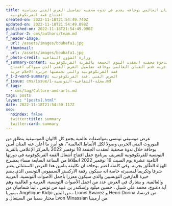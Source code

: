```yaml
---
title: الفنان العالمي بوجافه يقدم في ندوه صحفيه تفاصيل العرض الفني بمناسبة
  افتتاح قمة الفرنكوفونيه
created-on: 2022-11-18T21:54:49.740Z
updated-on: 2022-11-18T21:54:49.898Z
published-on: 2022-11-18T21:54:49.990Z
f_author-2: cms/authors/team.md
f_header-image:
  url: /assets/images/bouhafa1.jpg
f_thumbnail:
  url: /assets/images/bouhafa1.jpg
f_photo-credit: وزارة الشؤون الثقافيه
f_summary-content: في ندجوة صحفيه انعقدت اليوم الجمعة بالقرية الفرنكوفونيه
  بجزيرة جربه قدم الفنان العالمي بوحافه تفاصيل العرض الفني الذي سيواكب افتتاح
  قمة الفرنكوفونيه والتي تحتضنها جزيره الاحلام جربة
f_1-2-word-summary: العرض الفني .قمة الفرنكوفونيه
f_issue: cms/issue/مجلة-الثقافيه-التونسية-1.md
f_tags:
  - cms/tag/Culture-and-arts.md
tags: posts
layout: "[posts].html"
date: 2022-11-18T21:54:50.117Z
seo:
  noindex: false
  twitter:title: summary
  twitter:card: summary
---
```

عرض موسيقي تونسي بمواصفات عالمية يجمع كل الالوان الموسيقية ينطلق من الموروث الفني الجربي وصولا لكل الأنماط العالمية"، هو أبرز ما أعلن عنه الفنان أمين بوحافة خلال ندوة صحفية انعقدت الجمعة 18 نوفمبر 2022 بالمركز الإعلامي بالقرية التونسية للفرنكوفونية للتعريف ببرنامج حفل افتتاح أشغال القمة الفرنكوفونية في دورتها الثامنة عشرة يوم السبت 19 نوفمبر 2022 انطلاقا من الساعة السابعة مساء بمسرح الهواء الطّلق بجربة. وفي كلمته اعتبر بوحافة ان تكليفه بتامين هذا العرض الاستثنائي يعتبر شرفا وتكريما لمسيرته خاصة انه سيكون رفقة الاركستر السمفوني التونسي الذي يضم خيرة العازفين التونسيين والذي سيكون معززا بأجمل الأصوات التونسية، العربية والعالمية. و يشارك في العرض عدد من اجمل الأصوات التونسية، العربية و العالمية وهم  آية دغنوج، محمد علي شبيل ، حسين ميلود وإسكندر بن عبيد من تونس ، لينا شماميان من سوريا، Angélique Kidjo   من البنين ، Lionel Swarez  و Henri Dorina  من فرنسا، مختار سمبا من السينغال و Lvon Minassian  من أرمينيا.